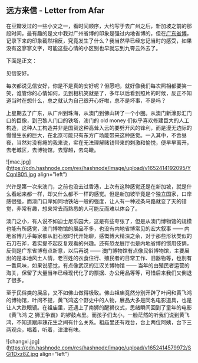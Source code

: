 ## 远方来信 - Letter from Afar

在豆瓣发过的一些小文之一，看时间顺序，大约写于去广州之后，新加坡之前的那段时间，最有趣的是文中我对广州省博的印象是强过内地省博的，但在[广东省博](https://someonegao.com/big-dumb-museum)，记录下来的印象截然相反，究竟发生了什么？我当然早已经忘记当时的感受，如果没有这寥寥文字，可能这些心情的小区别也早就忘到九霄云外去了。

下面是正文：

见信安好。

每次都说见信安好，你是不是真的安好呢？但愿吧，就好像我们每次照相都要笑一笑，谁管你的心情如何，见到相机笑就是了，多年以后看到照片的时候，反正不知道当时在想什么，总之就认为自己很开心好啦，总不是坏事，不是吗？

上星期去了广东，从广州到珠海，从澳门到佛山转了一个小圈。从澳门新濠影汇门口的巨像，到巴黎人门口的铁塔，澳门的 old money 们似乎喜欢修建巨大的人工构造，这种人工构造并非是国贸这种高耸入云的要劈开风的锋利，而是漫无边际的慢慢生长的巨大，在北京可能只有东方广场能带来这种感觉。一入其中，不舍昼夜，当然对没有瘾的我来说，实在无法理解赌钱带来的刺激和愉悦，便早早离开，去老城区，去博物馆，去穿越，去鸟瞰。

![mac.jpg](https://cdn.hashnode.com/res/hashnode/image/upload/v1652414192095/YCqnlB0fi.jpg align="left")

兴许是第一次来澳门，之前也没去过香港，上次有这种感觉还是在新加坡，就是什么看起来都一样，却又什么都不一样的感觉。但是新加坡毕竟是个独立国家，口岸感很强，而澳门口岸如同地铁站一般的强度，让人有一种过条马路就变了天的错觉，非常有趣，想来常去而熟悉的人可能反而难以体会了。

澳门之小，有人说不如迪士尼乐园大，这是有些夸张了，但是从澳门博物馆的规模也能有所感觉，澳门博物馆的展品不多，也没有内地省博常见的宏大叙事 —— 内地省博几乎每家都从旧石器时代开始聊，感慨博大精深之余，对于那些形状类似的石刀石斧，着实提不起反复观看的兴趣。还有恐龙展厅也是内地省博的惯用伎俩，反倒是广东省博有点新意，以后再说 —— 澳门博物馆有点像民俗博物馆，主要展出的是本地风土人情，老百姓的衣食住行、殖民者的日常工作、旧器物等，也别有一番风味，如果说感觉，有点像武汉的江汉关博物馆 —— 当年的由殖民者运营的海关，保留了大量当年已经现代化了的票据、办公用品等等，可惜后来我们又倒退了很多。

 至于民俗类的展品，又不如佛山做得极致。佛山祖庙竟然分别开辟了叶问和黄飞鸿的博物馆，叶问不提，黄飞鸿这个野史中的人物，展品大多是同名电影道具，也是让人大跌眼镜。在祖庙里，还遇上了南狮的醒狮仪式，思绪瞬间回到了童年的电影《黄飞鸿 之 狮王争霸》的锣鼓点里。而孩子们太小，一脸茫然的听我们说到黄飞鸿，不知道跟麻辣花生之间有什么关系。祖庙里还有戏台，台上两位阿姨，台下三两观众，唱着，听着，津津有味。


![changxi.jpg](https://cdn.hashnode.com/res/hashnode/image/upload/v1652414579972/SGi1Dxz8Z.jpg align="left")
